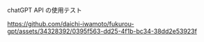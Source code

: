 chatGPT API の使用テスト

https://github.com/daichi-iwamoto/fukurou-gpt/assets/34328392/0395f563-dd25-4f1b-bc34-38dd2e53923f

